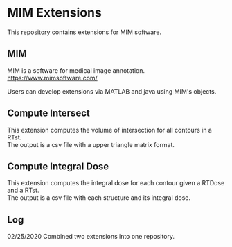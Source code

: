# MIM Extensions
This repository contains extensions for MIM software.

## MIM 
MIM is a software for medical image annotation.
https://www.mimsoftware.com/

Users can develop extensions via MATLAB and java using MIM's objects.

## Compute Intersect
This extension computes the volume of intersection for all contours in a RTst. \
The output is a csv file with a upper triangle matrix format.

## Compute Integral Dose
This extension computes the integral dose for each contour given a RTDose and a RTst. \
The output is a csv file with each structure and its integral dose.

## Log
02/25/2020 Combined two extensions into one repository.
